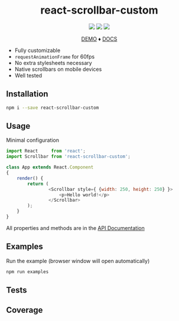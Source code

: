 <h1 align="center">react-scrollbar-custom</h1>
<p align="center">
<a href="https://www.npmjs.com/package/react-scrollbar-custom"><img src="https://img.shields.io/npm/l/react-scrollbar-custom.svg" /></a>
<a href="https://www.npmjs.com/package/react-scrollbar-custom"><img src="https://img.shields.io/npm/v/react-scrollbar-custom.svg" /></a>
<a href="https://www.npmjs.com/package/react-scrollbar-custom"><img src="https://img.shields.io/npm/dt/react-scrollbar-custom.svg" /></a>
<a></a>
</p>
<p align="center">
    <a href="https://xobotyi.github.io/react-scrollbars-custom/">DEMO</a> ♦ <a href="https://github.com/xobotyi/react-scrollbars-custom/tree/master/docs">DOCS</a>
</p>

* Fully customizable
* `requestAnimationFrame` for 60fps
* No extra stylesheets necessary
* Native scrollbars on mobile devices
* Well tested

## Installation
```bash
npm i --save react-scrollbar-custom
```

## Usage
Minimal configuration
```javascript
import React     from 'react';
import Scrollbar from 'react-scrollbar-custom';

class App extends React.Component
{
    render() {
        return (
                <Scrollbar style={ {width: 250, height: 250} }>
                    <p>Hello world!</p>
                </Scrollbar>
        );
    }
}
```
All properties and methods are in the [API Documentation](https://github.com/xobotyi/react-scrollbars-custom/tree/master/docs/API.md)

## Examples
Run the example (browser window will open automatically)
```bash
npm run examples
```

## Tests

## Coverage